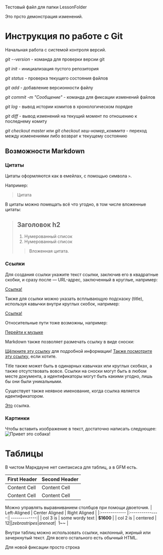 Тестовый файл для папки LessonFolder

Это прсто демонстрация изменений.
# Инструкция по работе с Git

Начальная работа с системой контроля версий.

*git --version* - команда для проверки версии git

*git init* - инициализация пустого репозитория

*git status* - проверка текущего состояния файлов

*git add* - добавление версионности файлу

*git commit -m "Сообщение"* - команда для фиксации изменений файлов

*git log* - вывод истории комитов в хронологическом порядке

*git diff* - вывод изменений на текущий момент по отношению к последнему комиту

*git checkout master* или *git checkout хеш-номер_коммита* - переход между изменениями либо возврат к текущему состоянию

## Возможности Markdown

### Цитаты
Цитаты оформляются как в емейлах, с помощью символа `>`.

Например:
> Цитата

В цитаты можно помещать всё что угодно, в том числе
вложенные цитаты:
> ## Заголовок h2
>
> 1. Нумерованный список
> 2. Нумерованный список
>
> > Вложенная цитата.
>

### Ссылки

Для создания ссылки укажите текст ссылки, заключив его в квадратные скобки, и сразу после — URL-адрес, заключенный в круглые, например: 

[Ссылка!](http://test.com/)

Также для ссылки можно указать всплывающую подсказку (title), используя кавычки внутри круглых скобок, например:

[Ссылка!](http://test.com/ "Ссылка на Test.com")

Относительные пути тоже возможны, например:

[Перейти к музыке](/music/)

Markdown также позволяет размечать ссылку в виде сноски:

[Щёлкните эту ссылку][link1] для подробной информации!
[Также посмотрите эту ссылку,][foobar] если хотите.

[link1]: http://test.com/ "Круто!"
[foobar]: http://foobar.biz/ "Нормально!"

Title также может быть в одинарных кавычках или круглых скобках, а также отсутствовать вовсе. Ссылки на сноски могут быть в любом месте документа, а идентификаторы могут быть какими угодно, лишь бы они были уникальными.

Существует также неявное именование, когда ссылка является идентификатором.

[Это][] ссылка.

[это]: http://thisisalink.com/

### Картинки

Чтобы вставить изображение в текст, достаточно написать следующее:
![Привет это собака!](Dog.jpeg)

# Таблицы

В чистом Маркдауне нет синтаксиса для таблиц, а в GFM
есть.

| First Header | Second Header |
| ------------- | ------------- |
| Content Cell | Content Cell |
| Content Cell | Content Cell |

Можно управлять выравниванием столбцов при помощи
двоеточия.
| Left-Aligned | Center Aligned | Right Aligned |
|:------------- |:---------------:| -------------:|
| col 3 is | some wordy text | **$1600** |
| col 2 is | centered | $12 |
| zebra stripes | are neat | ~~$1~~ |

Внутри таблиц можно использовать ссылки, наклонный,
жирный или зачеркнутый текст.
Для всего остального есть обычный HTML.

Для новой фиксации просто строка